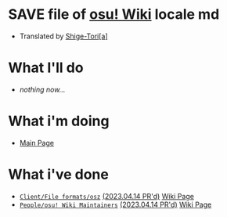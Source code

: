 # SAVE file of [osu! Wiki](https://github.com/ppy/osu-wiki) locale md
* Translated by [Shige-Tori[a]](https://osu.ppy.sh/u/4459449)

# What I'll do
* *nothing now...*

# What i'm doing
* [Main Page](https://github.com/Sitoria/osuwiki-kor-locale/blob/main/Main%20Page/%EB%A9%94%EC%9D%B8%ED%8E%98%EC%9D%B4%EC%A7%80.md)

# What i've done
* [`Client/File formats/osz`](https://github.com/Sitoria/osuwiki-kor-locale/blob/main/Client/File%20Format/osz%20(%ED%99%95%EC%9E%A5%EC%9E%90).md) [(2023.04.14 PR'd)](https://github.com/ppy/osu-wiki/pull/9152) [Wiki Page](https://osu.ppy.sh/wiki/ko/Client/File_formats/Osz_(file_format))
* [`People/osu! Wiki Maintainers`](https://github.com/Sitoria/osuwiki-kor-locale/blob/main/People/%EC%9C%84%ED%82%A4%20%EA%B4%80%EB%A6%AC%EC%9E%90.md) [(2023.04.14 PR'd)](https://github.com/ppy/osu-wiki/pull/9150) [Wiki Page](https://osu.ppy.sh/wiki/ko/People/osu!_wiki_maintainers)
